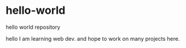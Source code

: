 # hello-world
hello world repository

hello I am learning web dev. and hope to work on many projects here. 
